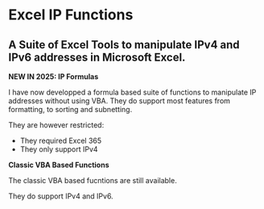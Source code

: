 # Excel IP Functions

## A Suite of Excel Tools to manipulate IPv4 and IPv6 addresses in Microsoft Excel.

__NEW IN 2025: IP Formulas__

I have now developped a formula based suite of functions to manipulate IP addresses without using VBA.
They do support most features from formatting, to sorting and subnetting.

They are however restricted:
- They required Excel 365
- They only support IPv4

__Classic VBA Based Functions__

The classic VBA based fucntions are still available.

They do support IPv4 and IPv6.
